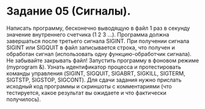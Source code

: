 # Задание 05 (Сигналы).
Написать программу, бесконечно выводящую в файл 1 раз в секунду
значение внутреннего счетчика (1 2 3 …). Программа должна завершаться
после третьего сигнала SIGINT. При получении сигнала SIGINT или
SIGQUIT в файл записывается строка, что получен и обработан сигнал
(использовать одну функцию-обработчик сигнала). Не забывайте закрывать
файл!
Запустить программу в фоновом режиме (myprogram &). Узнать
идентификатор процесса и протестировать команды управления (SIGINT,
SIGQUIT, SIGABRT, SIGKILL, SIGTERM, SIGTSTP, SIGSTOP, SIGCONT).
Для сдачи задания нужно прислать исходный код программы и скриншоты с
комментариями (что тестируется, какое результат вы ожидаете и что
фактически получилось).
